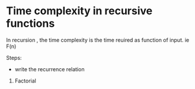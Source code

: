 # Time complexity in recursive functions


In recursion , the time complexity is the time reuired as function of input. ie F(n)


Steps:

- write the recurrence relation

1. Factorial

